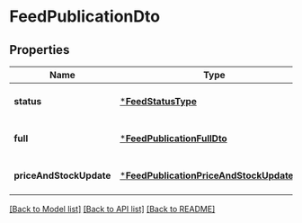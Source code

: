 # FeedPublicationDto

## Properties
Name | Type | Description | Notes
------------ | ------------- | ------------- | -------------
**status** | [***FeedStatusType**](FeedStatusType.md) |  | [optional] [default to null]
**full** | [***FeedPublicationFullDto**](FeedPublicationFullDTO.md) |  | [optional] [default to null]
**priceAndStockUpdate** | [***FeedPublicationPriceAndStockUpdateDto**](FeedPublicationPriceAndStockUpdateDTO.md) |  | [optional] [default to null]

[[Back to Model list]](../README.md#documentation-for-models) [[Back to API list]](../README.md#documentation-for-api-endpoints) [[Back to README]](../README.md)


